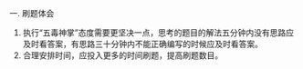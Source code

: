 一. 刷题体会
1. 执行“五毒神掌”态度需要更坚决一点，思考的题目的解法五分钟内没有思路应及时看答案，有思路三十分钟内不能正确编写的时候应及时看答案。
2. 合理安排时间，应投入更多的时间刷题，提高刷题数目。
